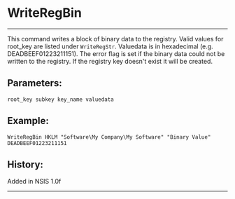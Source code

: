 # WriteRegBin

---

This command writes a block of binary data to the registry. Valid values for root_key are listed under `WriteRegStr`. Valuedata is in hexadecimal (e.g. DEADBEEF01223211151). The error flag is set if the binary data could not be written to the registry. If the registry key doesn't exist it will be created.

## Parameters:

    root_key subkey key_name valuedata

## Example:

	WriteRegBin HKLM "Software\My Company\My Software" "Binary Value" DEADBEEF01223211151

## History:

Added in NSIS 1.0f

---
